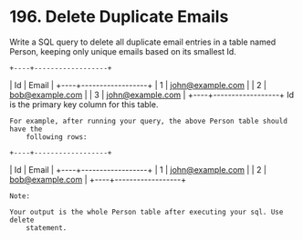 # 196. Delete Duplicate Emails

Write a SQL query to delete all duplicate email entries in a table named
        Person, keeping only unique emails based on its smallest Id.

    +----+------------------+
| Id | Email            |
+----+------------------+
| 1  | john@example.com |
| 2  | bob@example.com  |
| 3  | john@example.com |
+----+------------------+
Id is the primary key column for this table.

    For example, after running your query, the above Person table should have the
        following rows:

    +----+------------------+
| Id | Email            |
+----+------------------+
| 1  | john@example.com |
| 2  | bob@example.com  |
+----+------------------+

    Note:

    Your output is the whole Person table after executing your sql. Use delete
        statement.